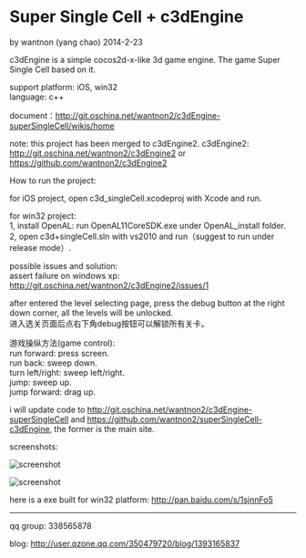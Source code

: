 ﻿Super Single Cell + c3dEngine
==========
by wantnon (yang chao) 2014-2-23  
  
c3dEngine is a simple cocos2d-x-like 3d game engine. The game Super Single Cell based on it.

support platform: iOS, win32  
language: c++   
  
document：http://git.oschina.net/wantnon2/c3dEngine-superSingleCell/wikis/home  
  
note: this project has been merged to c3dEngine2. c3dEngine2: http://git.oschina.net/wantnon2/c3dEngine2 or https://github.com/wantnon2/c3dEngine2  
  
How to run the project:   

for iOS project, open c3d_singleCell.xcodeproj with Xcode and run.   

for win32 project:  
1, install OpenAL: run OpenAL11CoreSDK.exe under OpenAL_install folder.  
2, open c3d+singleCell.sln with vs2010 and run（suggest to run under release mode）.    
    
possible issues and solution:  
assert failure on windows xp: http://git.oschina.net/wantnon2/c3dEngine2/issues/1  
  
after entered the level selecting page, press the debug button at the right down corner, all the levels will be unlocked.   
进入选关页面后点右下角debug按钮可以解锁所有关卡。  
  
游戏操纵方法(game control):  
run forward:        press screen.  
run back:           sweep down.  
turn left/right:    sweep left/right.  
jump:               sweep up.  
jump forward:       drag up.  
  
i will update code to http://git.oschina.net/wantnon2/c3dEngine-superSingleCell and https://github.com/wantnon2/superSingleCell-c3dEngine, the former is the main site.     
  
screenshots:
  
![screenshot](http://git.oschina.net/wantnon2/c3dEngine-superSingleCell/raw/master/screenshot/screenshot.png)  

![screenshot](http://git.oschina.net/wantnon2/c3dEngine-superSingleCell/raw/master/screenshot/screenshot_win32.png)  
  
  
here is a exe built for win32 platform: http://pan.baidu.com/s/1sjnnFo5  
  
----  
    
qq group:  338565878  
  
blog: http://user.qzone.qq.com/350479720/blog/1393165837  
  